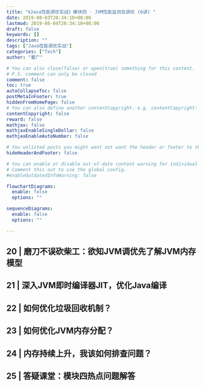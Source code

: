 ```yaml
---
title: "《Java性能调优实战》模块四 · JVM性能监测及调优 (6讲) "
date: 2019-08-03T20:34:10+08:00
lastmod: 2019-08-04T20:34:10+08:00
draft: false
keywords: []
description: ""
tags: ["Java性能调优实战"]
categories: ["Tech"]
author: "瞿广"

# You can also close(false) or open(true) something for this content.
# P.S. comment can only be closed
comment: false
toc: true
autoCollapseToc: false
postMetaInFooter: true
hiddenFromHomePage: false
# You can also define another contentCopyright. e.g. contentCopyright: "This is another copyright."
contentCopyright: false
reward: false
mathjax: false
mathjaxEnableSingleDollar: false
mathjaxEnableAutoNumber: false

# You unlisted posts you might want not want the header or footer to show
hideHeaderAndFooter: false

# You can enable or disable out-of-date content warning for individual post.
# Comment this out to use the global config.
#enableOutdatedInfoWarning: false

flowchartDiagrams:
  enable: false
  options: ""

sequenceDiagrams: 
  enable: false
  options: ""

---
```






<!--more-->



## 20 | 磨刀不误砍柴工：欲知JVM调优先了解JVM内存模型
## 21 | 深入JVM即时编译器JIT，优化Java编译
## 22 | 如何优化垃圾回收机制？
## 23 | 如何优化JVM内存分配？
## 24 | 内存持续上升，我该如何排查问题？
## 25 | 答疑课堂：模块四热点问题解答